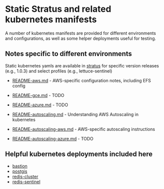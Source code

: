 # Static Stratus and related kubernetes manifests
A number of kubernetes manifests are provided for different environments and configurations, as well as some
helper deployments useful for testing. 
## Notes specific to different environments
Static kubernetes yamls are available in [stratus](stratus) for specific version releases (e.g., 1.0.3) and select profiles (e.g., lettuce-sentinel)

* [README-aws.md](README-aws.md) - AWS-specific configuration notes, including EFS config
* [README-gce.md](README-gce.md) - TODO
* [README-azure.md](README-azure.md) - TODO

* [README-autoscaling.md](README-autoscaling.md) - Understanding AWS Autoscaling in kubernetes

* [README-autoscaling-aws.md](README-autoscaling-aws.md) - AWS-specific autoscaling instructions
* [README-autoscaling-azure.md](README-autoscaling-azure.md) - TODO

## Helpful kubernetes deployments included here
* [bastion](bastion/README.md) 
* [postgis](postgis/README.md)
* [redis-cluster](redis-cluster/README.md)
* [redis-sentinel](redis-sentinel/README.md)

